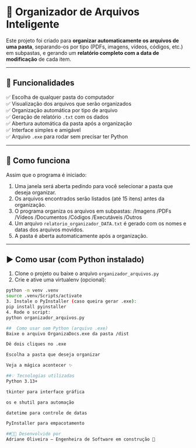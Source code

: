 # 🧹 Organizador de Arquivos Inteligente

Este projeto foi criado para **organizar automaticamente os arquivos de uma pasta**, separando-os por tipo (PDFs, imagens, vídeos, códigos, etc.) em subpastas, e gerando um **relatório completo com a data de modificação** de cada item.

---

## 📌 Funcionalidades

✅ Escolha de qualquer pasta do computador  
✅ Visualização dos arquivos que serão organizados  
✅ Organização automática por tipo de arquivo  
✅ Geração de relatório `.txt` com os dados  
✅ Abertura automática da pasta após a organização  
✅ Interface simples e amigável  
✅ Arquivo `.exe` para rodar sem precisar ter Python

---

## 🧠 Como funciona

Assim que o programa é iniciado:

1. Uma janela será aberta pedindo para você selecionar a pasta que deseja organizar.
2. Os arquivos encontrados serão listados (até 15 itens) antes da organização.
3. O programa organiza os arquivos em subpastas:
/Imagens /PDFs /Vídeos /Documentos /Códigos /Executáveis /Outros
4. Um arquivo `relatorio_organizador_DATA.txt` é gerado com os nomes e datas dos arquivos movidos.
5. A pasta é aberta automaticamente após a organização.

---

## ▶️ Como usar (com Python instalado)

1. Clone o projeto ou baixe o arquivo `organizador_arquivos.py`
2. Crie e ative uma virtualenv (opcional):
```bash
python -m venv .venv
source .venv/Scripts/activate
3. Instale o PyInstaller (caso queira gerar .exe):
pip install pyinstaller
4. Rode o script:
python organizador_arquivos.py

##  Como usar sem Python (arquivo .exe)
Baixe o arquivo OrganizaDocs.exe da pasta /dist

Dê dois cliques no .exe

Escolha a pasta que deseja organizar

Veja a mágica acontecer ✨

##💡 Tecnologias utilizadas
Python 3.13+

tkinter para interface gráfica

os e shutil para automação

datetime para controle de datas

PyInstaller para empacotamento

##👩‍💻 Desenvolvido por
Adriane Oliveira – Engenheira de Software em construção 💙